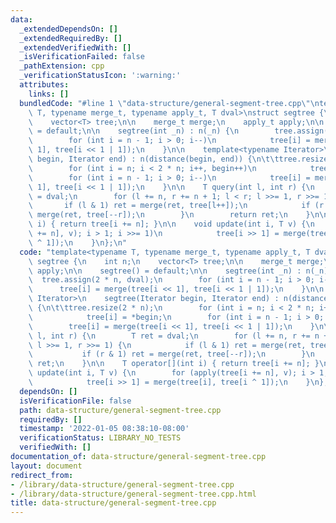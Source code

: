 ```yaml
---
data:
  _extendedDependsOn: []
  _extendedRequiredBy: []
  _extendedVerifiedWith: []
  _isVerificationFailed: false
  _pathExtension: cpp
  _verificationStatusIcon: ':warning:'
  attributes:
    links: []
  bundledCode: "#line 1 \"data-structure/general-segment-tree.cpp\"\ntemplate<typename\
    \ T, typename merge_t, typename apply_t, T dval>\nstruct segtree {\n    int n;\n\
    \    vector<T> tree;\n\n    merge_t merge;\n    apply_t apply;\n\n    segtree()\
    \ = default;\n\n    segtree(int _n) : n(_n) {\n        tree.assign(2 * n, dval);\n\
    \        for (int i = n - 1; i > 0; i--)\n            tree[i] = merge(tree[i <<\
    \ 1], tree[i << 1 | 1]);\n    }\n\n    template<typename Iterator>\n    segtree(Iterator\
    \ begin, Iterator end) : n(distance(begin, end)) {\n\t\ttree.resize(2 * n);\n\
    \        for (int i = n; i < 2 * n; i++, begin++)\n            tree[i] = *begin;\n\
    \        for (int i = n - 1; i > 0; i--)\n            tree[i] = merge(tree[i <<\
    \ 1], tree[i << 1 | 1]);\n    }\n\n    T query(int l, int r) {\n        T ret\
    \ = dval;\n        for (l += n, r += n + 1; l < r; l >>= 1, r >>= 1) {\n     \
    \       if (l & 1) ret = merge(ret, tree[l++]);\n            if (r & 1) ret =\
    \ merge(ret, tree[--r]);\n        }\n        return ret;\n    }\n\n    T operator[](int\
    \ i) { return tree[i += n]; }\n\n    void update(int i, T v) {\n        for (apply(tree[i\
    \ += n], v); i > 1; i >>= 1)\n            tree[i >> 1] = merge(tree[i], tree[i\
    \ ^ 1]);\n    }\n};\n"
  code: "template<typename T, typename merge_t, typename apply_t, T dval>\nstruct\
    \ segtree {\n    int n;\n    vector<T> tree;\n\n    merge_t merge;\n    apply_t\
    \ apply;\n\n    segtree() = default;\n\n    segtree(int _n) : n(_n) {\n      \
    \  tree.assign(2 * n, dval);\n        for (int i = n - 1; i > 0; i--)\n      \
    \      tree[i] = merge(tree[i << 1], tree[i << 1 | 1]);\n    }\n\n    template<typename\
    \ Iterator>\n    segtree(Iterator begin, Iterator end) : n(distance(begin, end))\
    \ {\n\t\ttree.resize(2 * n);\n        for (int i = n; i < 2 * n; i++, begin++)\n\
    \            tree[i] = *begin;\n        for (int i = n - 1; i > 0; i--)\n    \
    \        tree[i] = merge(tree[i << 1], tree[i << 1 | 1]);\n    }\n\n    T query(int\
    \ l, int r) {\n        T ret = dval;\n        for (l += n, r += n + 1; l < r;\
    \ l >>= 1, r >>= 1) {\n            if (l & 1) ret = merge(ret, tree[l++]);\n \
    \           if (r & 1) ret = merge(ret, tree[--r]);\n        }\n        return\
    \ ret;\n    }\n\n    T operator[](int i) { return tree[i += n]; }\n\n    void\
    \ update(int i, T v) {\n        for (apply(tree[i += n], v); i > 1; i >>= 1)\n\
    \            tree[i >> 1] = merge(tree[i], tree[i ^ 1]);\n    }\n};"
  dependsOn: []
  isVerificationFile: false
  path: data-structure/general-segment-tree.cpp
  requiredBy: []
  timestamp: '2022-01-05 08:38:10-08:00'
  verificationStatus: LIBRARY_NO_TESTS
  verifiedWith: []
documentation_of: data-structure/general-segment-tree.cpp
layout: document
redirect_from:
- /library/data-structure/general-segment-tree.cpp
- /library/data-structure/general-segment-tree.cpp.html
title: data-structure/general-segment-tree.cpp
---
```

